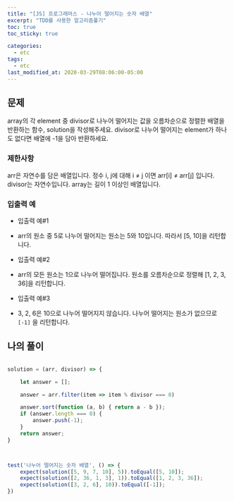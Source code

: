 ```yaml
---
title: "[JS] 프로그래머스 - 나누어 떨어지는 숫자 배열"
excerpt: "TDD를 사용한 알고리즘풀기"
toc: true
toc_sticky: true

categories:
  - etc
tags:
  - etc
last_modified_at: 2020-03-29T08:06:00-05:00
---
```


## 문제 

array의 각 element 중 divisor로 나누어 떨어지는 값을 오름차순으로 정렬한 배열을 반환하는 함수, solution을 작성해주세요.
divisor로 나누어 떨어지는 element가 하나도 없다면 배열에 -1을 담아 반환하세요.

### 제한사항

arr은 자연수를 담은 배열입니다.
정수 i, j에 대해 i ≠ j 이면 arr[i] ≠ arr[j] 입니다.
divisor는 자연수입니다.
array는 길이 1 이상인 배열입니다.


### 입출력 예

+ 입출력 예#1
- arr의 원소 중 5로 나누어 떨어지는 원소는 5와 10입니다. 따라서 [5, 10]을 리턴합니다.

+ 입출력 예#2
- arr의 모든 원소는 1으로 나누어 떨어집니다. 원소를 오름차순으로 정렬해 [1, 2, 3, 36]을 리턴합니다.

+ 입출력 예#3
- 3, 2, 6은 10으로 나누어 떨어지지 않습니다. 나누어 떨어지는 원소가 없으므로 `[-1]` 을 리턴합니다.


## 나의 풀이

```js

solution = (arr, divisor) => {

    let answer = [];

    answer = arr.filter(item => item % divisor === 0)

    answer.sort(function (a, b) { return a - b });
    if (answer.length === 0) {
        answer.push(-1);
    }
    return answer;
}



test('나누어 떨어지는 숫자 배열', () => {
    expect(solution([5, 9, 7, 10], 5)).toEqual([5, 10]);
    expect(solution([2, 36, 1, 3], 1)).toEqual([1, 2, 3, 36]);
    expect(solution([3, 2, 6], 10)).toEqual([-1]);
})

```

